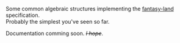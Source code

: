 Some common algebraic structures implementing the [fantasy-land]() specification.  
Probably the simplest you've seen so far.  

Documentation comming soon. *~~I hope~~*.
